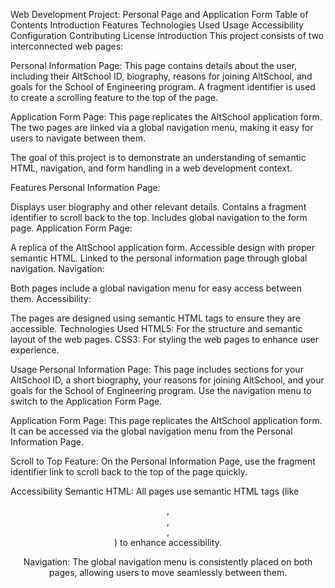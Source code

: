 Web Development Project: Personal Page and Application Form
Table of Contents
Introduction
Features
Technologies Used
Usage
Accessibility
Configuration
Contributing
License
Introduction
This project consists of two interconnected web pages:

Personal Information Page: This page contains details about the user, including their AltSchool ID, biography, reasons for joining AltSchool, and goals for the School of Engineering program. A fragment identifier is used to create a scrolling feature to the top of the page.

Application Form Page: This page replicates the AltSchool application form. The two pages are linked via a global navigation menu, making it easy for users to navigate between them.

The goal of this project is to demonstrate an understanding of semantic HTML, navigation, and form handling in a web development context.

Features
Personal Information Page:

Displays user biography and other relevant details.
Contains a fragment identifier to scroll back to the top.
Includes global navigation to the form page.
Application Form Page:

A replica of the AltSchool application form.
Accessible design with proper semantic HTML.
Linked to the personal information page through global navigation.
Navigation:

Both pages include a global navigation menu for easy access between them.
Accessibility:

The pages are designed using semantic HTML tags to ensure they are accessible.
Technologies Used
HTML5: For the structure and semantic layout of the web pages.
CSS3: For styling the web pages to enhance user experience.

Usage
Personal Information Page: This page includes sections for your AltSchool ID, a short biography, your reasons for joining AltSchool, and your goals for the School of Engineering program. Use the navigation menu to switch to the Application Form Page.

Application Form Page: This page replicates the AltSchool application form. It can be accessed via the global navigation menu from the Personal Information Page.

Scroll to Top Feature: On the Personal Information Page, use the fragment identifier link to scroll back to the top of the page quickly.

Accessibility
Semantic HTML: All pages use semantic HTML tags (like <header>, <main>, <section>, <footer>) to enhance accessibility.

Navigation: The global navigation menu is consistently placed on both pages, allowing users to move seamlessly between them.